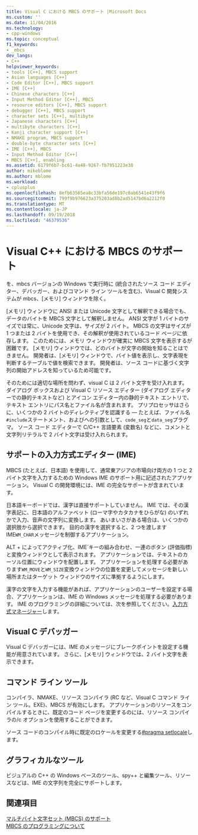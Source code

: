 ```yaml
---
title: Visual C における MBCS のサポート |Microsoft Docs
ms.custom: ''
ms.date: 11/04/2016
ms.technology:
- cpp-windows
ms.topic: conceptual
f1_keywords:
- _mbcs
dev_langs:
- C++
helpviewer_keywords:
- tools [C++], MBCS support
- Asian languages [C++]
- Code Editor [C++], MBCS support
- IME [C++]
- Chinese characters [C++]
- Input Method Editor [C++], MBCS
- resource editors [C++], MBCS support
- debugger [C++], MBCS support
- character sets [C++], multibyte
- Japanese characters [C++]
- multibyte characters [C++]
- Kanji character support [C++]
- NMAKE program, MBCS support
- double-byte character sets [C++]
- IME [C++], MBCS
- Input Method Editor [C++]
- MBCS [C++], enabling
ms.assetid: 6179f6b7-bc61-4a48-9267-fb7951223e38
author: mikeblome
ms.author: mblome
ms.workload:
- cplusplus
ms.openlocfilehash: 8efb63565ea8c33bfa56de197c0ab6541e43f9f6
ms.sourcegitcommit: 799f9b976623a375203ad8b2ad5147bd6a2212f0
ms.translationtype: MT
ms.contentlocale: ja-JP
ms.lasthandoff: 09/19/2018
ms.locfileid: "46379536"
---
```

# <a name="mbcs-support-in-visual-c"></a>Visual C++ における MBCS のサポート

を、mbcs バージョンの Windows で実行時に (統合されたソース コード エディター、デバッガー、およびコマンド ライン ツールを含む)、Visual C 開発システムが mbcs、[メモリ] ウィンドウを除く。

[メモリ] ウィンドウに ANSI または Unicode 文字として解釈できる場合でも、データのバイトを MBCS 文字として解釈しません。 ANSI 文字が 1 バイトのサイズでは常に、Unicode 文字は、サイズが 2 バイト。 MBCS の文字はサイズが 1 つまたは 2 バイトを使用でき、その解釈が使用されているコード ページに依存します。 このためには、メモリ ウィンドウが確実に MBCS 文字を表示するが困難です。 [メモリ] ウィンドウでは、どのバイトが文字の開始を知ることはできません。 開発者は、[メモリ] ウィンドウで、バイト値を表示し、文字表現を判断するテーブルで値を検索できます。 開発者は、ソース コードに基づく文字列の開始アドレスを知っているため可能です。

そのためには適切な場所を問わず、visual C は 2 バイト文字を受け入れます。 ダイアログ ボックスおよび Visual C リソース エディター (ダイアログ エディターでの静的テキストなど) とアイコン エディター内の静的テキスト エントリで、テキスト エントリにパス名とファイル名が含まれます。 プリプロセッサはさらに、いくつかの 2 バイトのディレクティブを認識する — たとえば、ファイル名`#include`ステートメント、およびへの引数として、`code_seg`と`data_seg`プラグマ。 ソース コード エディターで C/C++ 言語要素 (変数名) などに、コメントと文字列リテラルで 2 バイト文字は受け入れられます。

##  <a name="_core_support_for_the_input_method_editor_.28.ime.29"></a> サポートの入力方式エディター (IME)

MBCS (たとえば、日本語) を使用して、通常東アジアの市場向け両方の 1 つと 2 バイト文字を入力するための Windows IME のサポート用に記述されたアプリケーション。 Visual C の開発環境には、IME の完全なサポートが含まれています。

日本語キーボードでは、漢字は直接サポートしていません。 IME では、その漢字表記に、日本語のアルファベット (ローマ字やカタカナをひらがな) のいずれかで入力、音声の文字列に変換します。 あいまいさがある場合は、いくつかの選択肢から選択できます。 目的の漢字を選択すると、2 つを渡します IME`WM_CHAR`メッセージを制御するアプリケーション。

ALT + によってアクティブ化、IME\`キーの組み合わせ、一連のボタン (評価指標) と変換ウィンドウとして表示されます。 アプリケーションでは、テキストのカーソル位置にウィンドウを配置します。 アプリケーションを処理する必要があります`WM_MOVE`と`WM_SIZE`変換ウィンドウの位置を変更してメッセージを新しい場所またはターゲット ウィンドウのサイズに準拠するようにします。

漢字の文字を入力する機能があれば、アプリケーションのユーザーを設定する場合、アプリケーションは、IME の Windows メッセージを処理する必要があります。 IME のプログラミングの詳細については、次を参照してください。[入力方式マネージャー](/windows/desktop/intl/input-method-manager)します。

## <a name="visual-c-debugger"></a>Visual C デバッガー

Visual C デバッガーには、IME のメッセージにブレークポイントを設定する機能が用意されています。 さらに、[メモリ] ウィンドウでは、2 バイト文字を表示できます。

## <a name="command-line-tools"></a>コマンド ライン ツール

コンパイラ、NMAKE、リソース コンパイラ (RC など、Visual C コマンド ライン ツール。EXE)、MBCS が有効にします。 アプリケーションのリソースをコンパイルするときに、既定のコード ページを変更するのには、リソース コンパイラの/c オプションを使用することができます。

ソース コードのコンパイル時に既定のロケールを変更する[#pragma setlocale](../preprocessor/setlocale.md)します。

## <a name="graphical-tools"></a>グラフィカルなツール

ビジュアルの C++ の Windows ベースのツール、spy++ と編集ツール、リソースなどは、IME の文字列を完全にサポートします。

## <a name="see-also"></a>関連項目

[マルチバイト文字セット (MBCS) のサポート](../text/support-for-multibyte-character-sets-mbcss.md)<br/>
[MBCS のプログラミングについて](../text/mbcs-programming-tips.md)